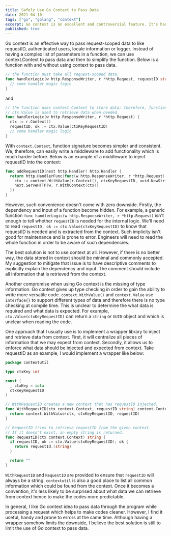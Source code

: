 ```yaml
---
title: Safely Use Go Context to Pass Data
date: 2021-04-10
tags: ["go", "golang", "context"]
excerpt: Go context is an excellent and controversial feature. It's handy to pass data to deep level functions without exploding the complexity of codes. However, its convenience could also be a source of bugs in your program. This post will discuss one common problem when using Go context.
published: true
---
```


Go context is an effective way to pass request-scoped data to like requestID, authenticated users, locale information or logger. Instead of having a complex list of parameters in a function, we can use context.Context to pass data and then to simplify the function. Below is a function with and without using context to pass data.
```go
// the function must take all request-scoped data.
func handlerLogic(w http.ResponseWriter, r *http.Request, requestID string, *user *User, locale string, logger Logger) {
  // some handler magic logic
}
```

and

```go
// the function uses context.Context to store data; therefore, function signature is much simpler.
// ctx.Value is used to retrieve data when needed.
func handlerLogic(w http.ResponseWriter, r *http.Request) {
  ctx := r.Context()
  requestID, ok := ctx.Value(ctxKeyRequestID)
  // some handler magic logic
}
```

With `context.Context`, function signature becomes simpler and consistent. We, therefore, can easily write a middleware to add functionality which is much harder before. Below is an example of a middleware to inject requestID into the context:

```go
func addRequestID(next http.Handler) http.Handler {
  return http.HandlerFunc(func(w http.ResponseWriter, r *http.Request) {
    ctx := context.WithValue(r.Context(), ctxKeyRequestID, uuid.NewString())
    next.ServeHTTP(w, r.WithContext(ctx))
  })
}
```

However, such convenience doesn't come with zero downside. Firstly, the dependency and input of a function become hidden. For example, a generic function `func handlerLogic(w http.ResponseWriter, r *http.Request)` isn't enough to tell whether `requestID` is needed for the internal logic. We'll need to read `requestID, ok := ctx.Value(ctxKeyRequestID)` to know that requestID is needed and is extracted from the context. Such implicity isn't good for maintenance and is prone to error. Engineers will need to read the whole function in order to be aware of such dependencies.

The best solution is not to use context at all. However, if there is no better way, the data stored in context should be minimal and commonly accepted. My suggestion to mitigate that issue is to have descriptive comments to explicitly explain the dependency and input. The comment should include all information that is retrieved from the context.

Another compromise when using Go context is the missing of type information. Go context gives up type checking in order to gain the ability to write more versatile code. `context.WithValue()` and `context.Value` use `interface{}` to support different types of data and therefore there is no type checking at compile time. This is unclear to determine the what data is required and what data is expected. For example, `ctx.Value(ctxKeyRequestID)` can return a `string` or `UUID` object and which is unclear when reading the code.

One approach that I usually use is to implement a wrapper library to inject and retrieve data from context. First, it will centralize all pieces of information that we may expect from context. Secondly, it allows us to enforce what data should be injected and expected from context. Take requestID as an example, I would implement a wrapper like below:

```go
package contextutil

type ctxKey int

const (
  _ ctxKey = iota
  ctxKeyRequestID
)

// WithRequestID creates a new context that has requestID injected.
func WithRequestID(ctx context.Context, requestID string) context.Context {
  return context.WithValue(ctx, ctxKeyRequestID, requestID)
}

// RequestID tries to retrieve requestID from the given context.
// If it doesn't exist, an empty string is returned.
func RequestID(ctx context.Context) string {
  if requestID, ok := ctx.Value(ctxKeyRequestID); ok {
    return requestId.(string)
  }

  return ""
}
```

`WithRequestID` and `RequestID` are provided to ensure that `requestID` will always be a string. `contextutil` is also a good place to list all common information which could be found from the context. Once it becomes a convention, it's less likely to be surprised about what data we can retrieve from context hence to make the codes more predictable.

In general, I like Go context idea to pass data through the program while processing a request which helps to make codes cleaner. However, I find it useful, handy and prone to errors at the same time. Although having a wrapper somehow limits the downside, I believe the best solution is still to limit the use of Go context to pass data.